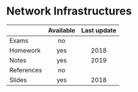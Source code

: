 # Network Infrastructures

|          |Available|Last update|
|----------|:-------:|:---------:|
|Exams     |no       |           |
|Homework  |yes      |2018       |
|Notes     |yes      |2019       |
|References|no       |           |
|Slides    |yes      |2018       |
